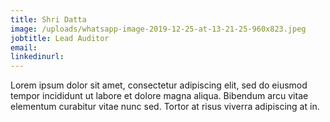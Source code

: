 ```yaml
---
title: Shri Datta
image: /uploads/whatsapp-image-2019-12-25-at-13-21-25-960x823.jpeg
jobtitle: Lead Auditor
email:
linkedinurl:
---
```


Lorem ipsum dolor sit amet, consectetur adipiscing elit, sed do eiusmod tempor incididunt ut labore et dolore magna aliqua. Bibendum arcu vitae elementum curabitur vitae nunc sed. Tortor at risus viverra adipiscing at in.